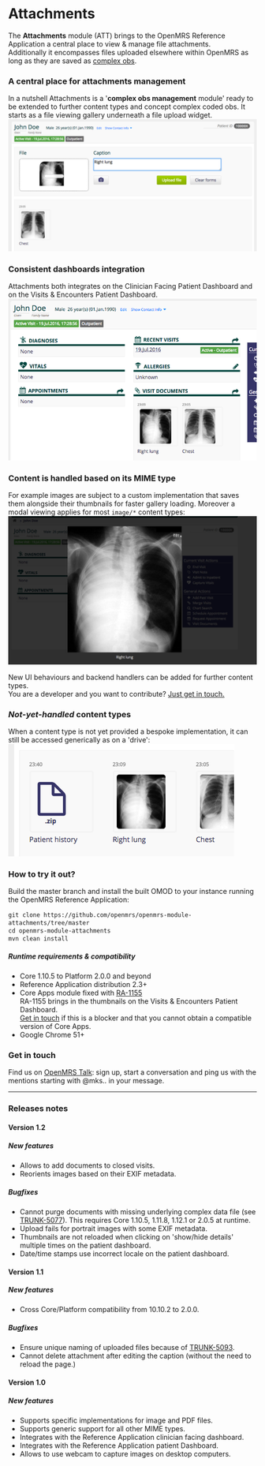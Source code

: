 # Attachments
The **Attachments** module (ATT) brings to the OpenMRS Reference Application a central place to view & manage file attachments.
<br>Additionally it encompasses files uploaded elsewhere within OpenMRS as long as they are saved as [complex obs](https://wiki.openmrs.org/display/docs/Creating+Complex+Observations+and+Concepts).

### A central place for attachments management
In a nutshell Attachments is a '**complex obs management** module' ready to be extended to further content types and concept complex coded obs. It starts as a file viewing gallery underneath a file upload widget.
![alt tag](readme/att_mainpage.png)

### Consistent dashboards integration
Attachments both integrates on the Clinician Facing Patient Dashboard and on the Visits & Encounters Patient Dashboard.
![alt tag](readme/att_cfdashboard.png)

### Content is handled based on its MIME type
For example images are subject to a custom implementation that saves them alongside their thumbnails for faster gallery loading. Moreover a modal viewing applies for most `image/*` content types:
![alt tag](readme/att_imagemodal.png)

New UI behaviours and backend handlers can be added for further content types.
<br>You are a developer and you want to contribute? [Just get in touch.](#get-in-touch)

### _Not-yet-handled_ content types
When a content type is not yet provided a bespoke implementation, it can still be accessed generically as on a 'drive':
![alt tag](readme/att_galleryzipfile.png)

### How to try it out?
Build the master branch and install the built OMOD to your instance running the OpenMRS Reference Application:
```
git clone https://github.com/openmrs/openmrs-module-attachments/tree/master
cd openmrs-module-attachments
mvn clean install
```
##### Runtime requirements & compatibility
* Core 1.10.5 to Platform 2.0.0 and beyond
* Reference Application distribution 2.3+
* Core Apps module fixed with [RA-1155](https://issues.openmrs.org/browse/RA-1155)
<br>RA-1155 brings in the thumbnails on the Visits & Encounters Patient Dashboard.
<br>[Get in touch](#get-in-touch) if this is a blocker and that you cannot obtain a compatible version of Core Apps.
* Google Chrome 51+

### Get in touch
Find us on [OpenMRS Talk](https://talk.openmrs.org/): sign up, start a conversation and ping us with the mentions starting with @mks.. in your message.

----

### Releases notes

#### Version 1.2
##### New features
* Allows to add documents to closed visits.
* Reorients images based on their EXIF metadata.

##### Bugfixes
* Cannot purge documents with missing underlying complex data file (see [TRUNK-5077](https://issues.openmrs.org/browse/TRUNK-5077)).
This requires Core 1.10.5, 1.11.8, 1.12.1 or 2.0.5 at runtime.
* Upload fails for portrait images with some EXIF metadata.
* Thumbnails are not reloaded when clicking on 'show/hide details' multiple times on the patient dashboard.
* Date/time stamps use incorrect locale on the patient dashboard.

#### Version 1.1
##### New features
* Cross Core/Platform compatibility from 10.10.2 to 2.0.0.

##### Bugfixes
* Ensure unique naming of uploaded files because of [TRUNK-5093](https://issues.openmrs.org/browse/TRUNK-5093).
* Cannot delete attachment after editing the caption (without the need to reload the page.)

#### Version 1.0
##### New features
* Supports specific implementations for image and PDF files.
* Supports generic support for all other MIME types.
* Integrates with the Reference Application clinician facing dashboard.
* Integrates with the Reference Application patient Dashboard.
* Allows to use webcam to capture images on desktop computers.